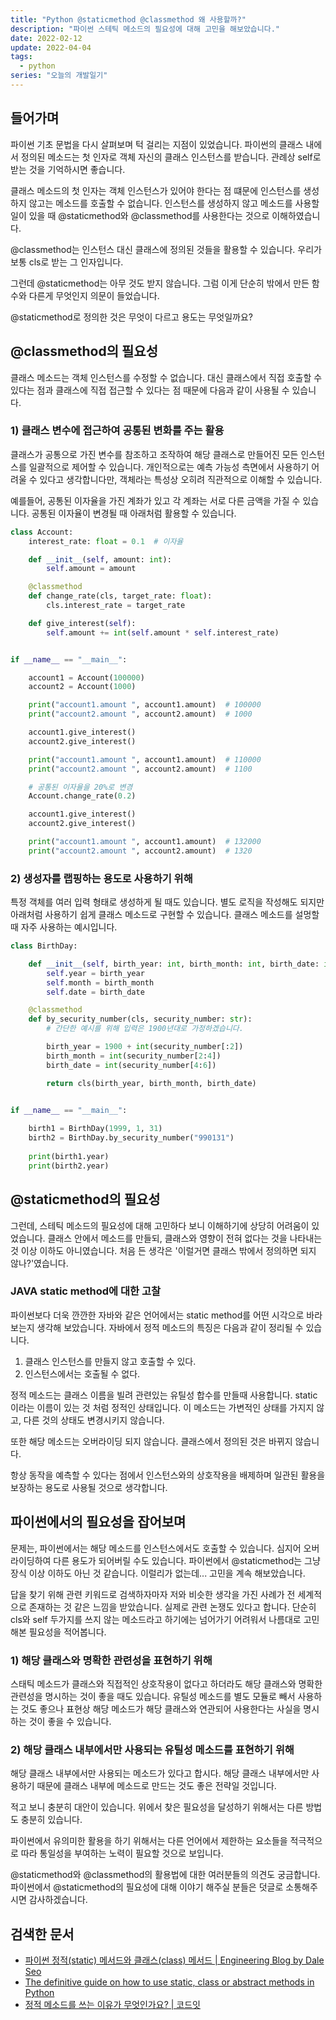 ```yaml
---
title: "Python @staticmethod @classmethod 왜 사용할까?"
description: "파이썬 스테틱 메소드의 필요성에 대해 고민을 해보았습니다."
date: 2022-02-12
update: 2022-04-04
tags:
  - python
series: "오늘의 개발일기"
---
```


## 들어가며

파이썬 기초 문법을 다시 살펴보며 턱 걸리는 지점이 있었습니다. 파이썬의 클래스 내에서 정의된 메소드는 첫 인자로 객체 자신의 클래스 인스턴스를 받습니다. 관례상 self로 받는 것을 기억하시면 좋습니다.

클래스 메소드의 첫 인자는 객체 인스턴스가 있어야 한다는 점 떄문에 인스턴스를 생성하지 않고는 메소드를 호출할 수 없습니다. 인스턴스를 생성하지 않고 메소드를 사용할 일이 있을 때 @staticmethod와 @classmethod를 사용한다는 것으로 이해하였습니다.

@classmethod는 인스턴스 대신 클래스에 정의된 것들을 활용할 수 있습니다. 우리가 보통 cls로 받는 그 인자입니다.

그런데 @staticmethod는 아무 것도 받지 않습니다. 그럼 이게 단순히 밖에서 만든 함수와 다른게 무엇인지 의문이 들었습니다.

@staticmethod로 정의한 것은 무엇이 다르고 용도는 무엇일까요?


## @classmethod의 필요성
클래스 메소드는 객체 인스턴스를 수정할 수 없습니다. 대신 클래스에서 직접 호출할 수 있다는 점과 클래스에 직접 접근할 수 있다는 점 때문에 다음과 같이 사용될 수 있습니다.

### 1) 클래스 변수에 접근하여 공통된 변화를 주는 활용

클래스가 공통으로 가진 변수를 참조하고 조작하여 해당 클래스로 만들어진 모든 인스턴스를 일괄적으로 제어할 수 있습니다. 개인적으로는 예측 가능성 측면에서 사용하기 어려울 수 있다고 생각합니다만, 객체라는 특성상 오히려 직관적으로 이해할 수 있습니다.

예를들어, 공통된 이자율을 가진 계좌가 있고 각 계좌는 서로 다른 금액을 가질 수 있습니다.
공통된 이자율이 변경될 때 아래처럼 활용할 수 있습니다.


``` python
class Account:
    interest_rate: float = 0.1  # 이자율

    def __init__(self, amount: int):
        self.amount = amount

    @classmethod
    def change_rate(cls, target_rate: float):
        cls.interest_rate = target_rate

    def give_interest(self):
        self.amount += int(self.amount * self.interest_rate)


if __name__ == "__main__":

    account1 = Account(100000)
    account2 = Account(1000)

    print("account1.amount ", account1.amount)  # 100000
    print("account2.amount ", account2.amount)  # 1000

    account1.give_interest()
    account2.give_interest()

    print("account1.amount ", account1.amount)  # 110000
    print("account2.amount ", account2.amount)  # 1100

    # 공통된 이자율을 20%로 변경
    Account.change_rate(0.2)

    account1.give_interest()
    account2.give_interest()

    print("account1.amount ", account1.amount)  # 132000
    print("account2.amount ", account2.amount)  # 1320
```
   

### 2) 생성자를 랩핑하는 용도로 사용하기 위해

특정 객체를 여러 입력 형태로 생성하게 될 때도 있습니다. 별도 로직을 작성해도 되지만 아래처럼 사용하기 쉽게 클래스 메소드로 구현할 수 있습니다. 클래스 메소드를 설멍할 때 자주 사용하는 예시입니다.

``` python
class BirthDay:

    def __init__(self, birth_year: int, birth_month: int, birth_date: int):
        self.year = birth_year
        self.month = birth_month
        self.date = birth_date

    @classmethod
    def by_security_number(cls, security_number: str):
        # 간단한 예시를 위해 입력은 1900년대로 가정하겠습니다.

        birth_year = 1900 + int(security_number[:2])
        birth_month = int(security_number[2:4])
        birth_date = int(security_number[4:6])

        return cls(birth_year, birth_month, birth_date)


if __name__ == "__main__":
    
    birth1 = BirthDay(1999, 1, 31)
    birth2 = BirthDay.by_security_number("990131")
    
    print(birth1.year)
    print(birth2.year)
```


## @staticmethod의 필요성

그런데, 스테틱 메소드의 필요성에 대해 고민하다 보니 이해하기에 상당히 어려움이 있었습니다. 클래스 안에서 메소드를 만들되, 클래스와 영향이 전혀 없다는 것을 나타내는 것 이상 이하도 아니였습니다. 처음 든 생각은 '이럴거면 클래스 밖에서 정의하면 되지 않나?'였습니다.

### JAVA static method에 대한 고찰
파이썬보다 더욱 깐깐한 자바와 같은 언어에서는 static method를 어떤 시각으로 바라보는지 생각해 보았습니다.
자바에서 정적 메소드의 특징은 다음과 같이 정리될 수 있습니다.

1. 클래스 인스턴스를 만들지 않고 호출할 수 있다.
2. 인스턴스에서는 호출될 수 없다.

정적 메소드는 클래스 이름을 빌려 관련있는 유틸성 합수를 만들때 사용합니다. static이라는 이름이 있는 것 처럼 정적인 상태입니다. 이 메소드는 가변적인 상태를 가지지 않고, 다른 것의 상태도 변경시키지 않습니다.

또한 해당 메소드는 오버라이딩 되지 않습니다. 클래스에서 정의된 것은 바뀌지 않습니다.

항상 동작을 예측할 수 있다는 점에서 인스턴스와의 상호작용을 배제하며 일관된 활용을 보장하는 용도로 사용될 것으로 생각합니다.


## 파이썬에서의 필요성을 잡어보며
문제는, 파이썬에서는 해당 메소드를 인스턴스에서도 호출할 수 있습니다. 심지어 오버라이딩하여 다른 용도가 되어버릴 수도 있습니다.
파이썬에서 @staticmethod는 그냥 장식 이상 이하도 아닌 것 같습니다. 이럴리가 없는데... 고민을 계속 해보았습니다.

답을 찾기 위해 관련 키워드로 검색하자마자 저와 비슷한 생각을 가진 사례가 전 세계적으로 존재하는 것 같은 느낌을 받았습니다. 실제로 관련 논쟁도 있다고 합니다. 단순히 cls와 self 두가지를 쓰지 않는 메소드라고 하기에는 넘어가기 어려워서 나름대로 고민해본 필요성을 적어봅니다.


### 1) 해당 클래스와 명확한 관련성을 표현하기 위해
스태틱 메소드가 클래스와 직접적인 상호작용이 없다고 하더라도 해당 클래스와 명확한 관련성을 명시하는 것이 좋을 때도 있습니다.
유틸성 메소드를 별도 모듈로 빼서 사용하는 것도 좋으나 표현상 해당 메소드가 해당 클래스와 연관되어 사용한다는 사실을 명시하는 것이 좋을 수 있습니다.

### 2) 해당 클래스 내부에서만 사용되는 유틸성 메소드를 표현하기 위해
해당 클래스 내부에서만 사용되는 메소드가 있다고 합시다. 해당 클래스 내부에서만 사용하기 때문에 클래스 내부에 메소드로 만드는 것도 좋은 전략일 것입니다.

적고 보니 충분히 대안이 있습니다. 위에서 찾은 필요성을 달성하기 위해서는 다른 방법도 충분히 있습니다.

파이썬에서 유의미한 활용을 하기 위해서는 다른 언어에서 제한하는 요소들을 적극적으로 따라 통일성을 부여하는 노력이 필요할 것으로 보입니다.

@staticmethod와 @classmethod의 활용법에 대한 여러분들의 의견도 궁금합니다. 파이썬에서 @staticmethod의 필요성에 대해 이야기 해주실 분들은 덧글로 소통해주시면 감사하겠습니다.


## 검색한 문서

- [파이썬 정적(static) 메서드와 클래스(class) 메서드 | Engineering Blog by Dale Seo](https://www.daleseo.com/python-class-methods-vs-static-methods/)
- [The definitive guide on how to use static, class or abstract methods in Python](https://julien.danjou.info/guide-python-static-class-abstract-methods/)
- [정적 메소드를 쓰는 이유가 무엇인가요? | 코드잇](https://www.codeit.kr/community/threads/13116)